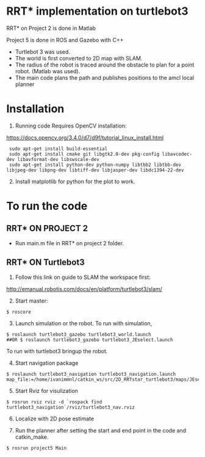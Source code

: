 
# RRT* implementation on turtlebot3

RRT* on Project 2 is done in Matlab

Project 5 is done in ROS and Gazebo with C++

 * Turtlebot 3 was used.
 * The world is first converted to 2D map with SLAM.
 * The radius of the robot is traced around the obstacle to plan for a point robot. (Matlab was used).
 * The main code plans the path and publishes positions to the amcl local planner

# Installation

1. Running code Requires OpenCV installation:

 https://docs.opencv.org/3.4.0/d7/d9f/tutorial_linux_install.html

```
 sudo apt-get install build-essential
 sudo apt-get install cmake git libgtk2.0-dev pkg-config libavcodec-dev libavformat-dev libswscale-dev
 sudo apt-get install python-dev python-numpy libtbb2 libtbb-dev libjpeg-dev libpng-dev libtiff-dev libjasper-dev libdc1394-22-dev
```
 2. Install matplotlib for python for the plot to work.

# To run the code

## RRT* ON PROJECT 2 

 * Run main.m file in RRT* on project 2 folder.

## RRT* ON Turtlebot3 
1. Follow this link on guide to SLAM the workspace first:

http://emanual.robotis.com/docs/en/platform/turtlebot3/slam/

2. Start master:
```
$ roscore
```

3. Launch simulation or the robot. To run with simulation,
```
$ roslaunch turtlebot3_gazebo turtlebot3_world.launch 
##OR $ roslaunch turtlebot3_gazebo turtlebot3_JEselect.launch 
```
To run with turtlebot3 bringup the robot.

4. Start navigation package
```
$ roslaunch turtlebot3_navigation turtlebot3_navigation.launch map_file:=/home/ivanimmnl/catkin_ws/src/2D_RRTstar_turtlebot3/maps/JEselect.yaml
```
5.  Start Rviz for visulization
```
$ rosrun rviz rviz -d `rospack find turtlebot3_navigation`/rviz/turtlebot3_nav.rviz
```
6.  Localize with 2D pose estimate

7. Run the planner after setting the start and end point in the code and catkin_make.
```
$ rosrun project5 Main
```



